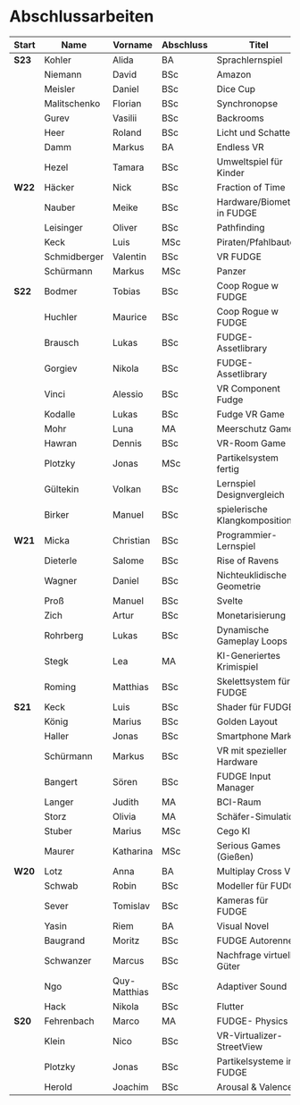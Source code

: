 # Abschlussarbeiten

| Start   | Name         | Vorname      | Abschluss | Titel                         | Z |
|---------|--------------|--------------|-----------|-------------------------------|---|
| **S23** | Kohler       | Alida        | BA        | Sprachlernspiel               |   |
|         | Niemann      | David        | BSc       | Amazon                        |   |
|         | Meisler      | Daniel       | BSc       | Dice Cup                      |   |
|         | Malitschenko | Florian      | BSc       | Synchronopse                  |   |
|         | Gurev        | Vasilii      | BSc       | Backrooms                     |   |
|         | Heer         | Roland       | BSc       | Licht und Schatten            |   |
|         | Damm         | Markus       | BA        | Endless VR                    |   |
|         | Hezel        | Tamara       | BSc       | Umweltspiel für Kinder        |   |
| **W22** | Häcker       | Nick         | BSc       | Fraction of Time              |   |
|         | Nauber       | Meike        | BSc       | Hardware/Biometrik in FUDGE   |   |
|         | Leisinger    | Oliver       | BSc       | Pathfinding                   |   |
|         | Keck         | Luis         | MSc       | Piraten/Pfahlbauten           |   |
|         | Schmidberger | Valentin     | BSc       | VR FUDGE                      |   |
|         | Schürmann    | Markus       | MSc       | Panzer                        |   |
| **S22** | Bodmer       | Tobias       | BSc       | Coop Rogue w FUDGE            |   |
|         | Huchler      | Maurice      | BSc       | Coop Rogue w FUDGE            |   |
|         | Brausch      | Lukas        | BSc       | FUDGE-Assetlibrary            |   |
|         | Gorgiev      | Nikola       | BSc       | FUDGE-Assetlibrary            |   |
|         | Vinci        | Alessio      | BSc       | VR Component Fudge            |   |
|         | Kodalle      | Lukas        | BSc       | Fudge VR Game                 |   |
|         | Mohr         | Luna         | MA        | Meerschutz Game               |   |
|         | Hawran       | Dennis       | BSc       | VR-Room Game                  |   |
|         | Plotzky      | Jonas        | MSc       | Partikelsystem fertig         |   |
|         | Gültekin     | Volkan       | BSc       | Lernspiel Designvergleich     | X |
|         | Birker       | Manuel       | BSc       | spielerische Klangkomposition | X |
| **W21** | Micka        | Christian    | BSc       | Programmier-Lernspiel         |   |
|         | Dieterle     | Salome       | BSc       | Rise of Ravens                |   |
|         | Wagner       | Daniel       | BSc       | Nichteuklidische Geometrie    |   |
|         | Proß         | Manuel       | BSc       | Svelte                        | X |
|         | Zich         | Artur        | BSc       | Monetarisierung               | X |
|         | Rohrberg     | Lukas        | BSc       | Dynamische Gameplay Loops     |   |
|         | Stegk        | Lea          | MA        | KI-Generiertes Krimispiel     |   |
|         | Roming       | Matthias     | BSc       | Skelettsystem für FUDGE       |   |
| **S21** | Keck         | Luis         | BSc       | Shader für FUDGE              |   |
|         | König        | Marius       | BSc       | Golden Layout                 |   |
|         | Haller       | Jonas        | BSc       | Smartphone Marker             |   |
|         | Schürmann    | Markus       | BSc       | VR mit spezieller Hardware    |   |
|         | Bangert      | Sören        | BSc       | FUDGE Input Manager           |   |
|         | Langer       | Judith       | MA        | BCI-Raum                      |   |
|         | Storz        | Olivia       | MA        | Schäfer-Simulation            |   |
|         | Stuber       | Marius       | MSc       | Cego KI                       | x |
|         | Maurer       | Katharina    | MSc       | Serious Games (Gießen)        | x |
| **W20** | Lotz         | Anna         | BA        | Multiplay Cross VR            |   |
|         | Schwab       | Robin        | BSc       | Modeller für FUDGE            |   |
|         | Sever        | Tomislav     | BSc       | Kameras für FUDGE             |   |
|         | Yasin        | Riem         | BA        | Visual Novel                  |   |
|         | Baugrand     | Moritz       | BSc       | FUDGE Autorennen              |   |
|         | Schwanzer    | Marcus       | BSc       | Nachfrage virtueller Güter    | x |
|         | Ngo          | Quy-Matthias | BSc       | Adaptiver Sound               | x |
|         | Hack         | Nikola       | BSc       | Flutter                       | x |
| **S20** | Fehrenbach   | Marco        | MA        | FUDGE- Physics                |   |
|         | Klein        | Nico         | BSc       | VR-Virtualizer-StreetView     |   |
|         | Plotzky      | Jonas        | BSc       | Partikelsysteme in FUDGE      | x |
|         | Herold       | Joachim      | BSc       | Arousal & Valence             |   |
